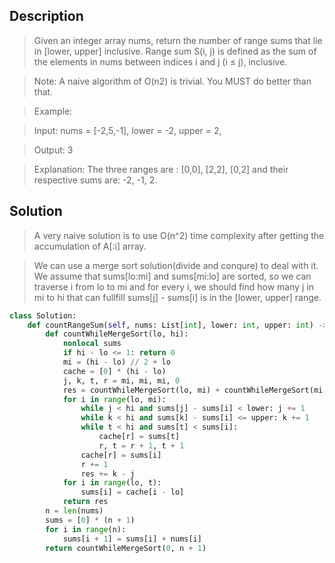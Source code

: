 ## Description
>Given an integer array nums, return the number of range sums that lie in [lower, upper] inclusive.
Range sum S(i, j) is defined as the sum of the elements in nums between indices i and j (i ≤ j), inclusive.

>Note:
A naive algorithm of O(n2) is trivial. You MUST do better than that.

>Example:

>Input: nums = [-2,5,-1], lower = -2, upper = 2,

>Output: 3 

>Explanation: The three ranges are : [0,0], [2,2], [0,2] and their respective sums are: -2, -1, 2.

## Solution

>A very naive solution is to use O(n^2) time complexity after getting the accumulation of A[:i] array.

>We can use a merge sort solution(divide and conqure) to deal with it. We assume that sums[lo:mi] and sums[mi:lo] are sorted, so we can traverse i from lo to mi and for every i, we should find how many j in mi to hi that can fullfill sums[j] - sums[i] is in the [lower, upper] range.
```python
class Solution:
    def countRangeSum(self, nums: List[int], lower: int, upper: int) -> int:
        def countWhileMergeSort(lo, hi):
            nonlocal sums
            if hi - lo <= 1: return 0
            mi = (hi - lo) // 2 + lo
            cache = [0] * (hi - lo)
            j, k, t, r = mi, mi, mi, 0
            res = countWhileMergeSort(lo, mi) + countWhileMergeSort(mi, hi)
            for i in range(lo, mi):
                while j < hi and sums[j] - sums[i] < lower: j += 1
                while k < hi and sums[k] - sums[i] <= upper: k += 1
                while t < hi and sums[t] < sums[i]: 
                    cache[r] = sums[t]
                    r, t = r + 1, t + 1
                cache[r] = sums[i]
                r += 1
                res += k - j
            for i in range(lo, t):
                sums[i] = cache[i - lo]
            return res
        n = len(nums)
        sums = [0] * (n + 1)
        for i in range(n):
            sums[i + 1] = sums[i] + nums[i]
        return countWhileMergeSort(0, n + 1)
```





